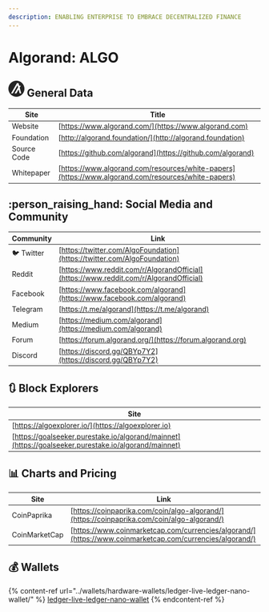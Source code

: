 ```yaml
---
description: ENABLING ENTERPRISE TO EMBRACE DECENTRALIZED FINANCE
---
```


# Algorand: ALGO

## ![](../.gitbook/assets/algo.png) General Data

| Site        | Title                                                                                              |
| ----------- | -------------------------------------------------------------------------------------------------- |
| Website     | [https://www.algorand.com/](https://www.algorand.com)                                              |
| Foundation  | [http://algorand.foundation/](http://algorand.foundation)                                          |
| Source Code | [https://github.com/algorand](https://github.com/algorand)                                         |
| Whitepaper  | [https://www.algorand.com/resources/white-papers](https://www.algorand.com/resources/white-papers) |

## :person_raising_hand: Social Media and Community

| Community      | Link                                                                                   |
| -------------- | -------------------------------------------------------------------------------------- |
| :bird: Twitter | [https://twitter.com/AlgoFoundation](https://twitter.com/AlgoFoundation)               |
| Reddit         | [https://www.reddit.com/r/AlgorandOfficial](https://www.reddit.com/r/AlgorandOfficial) |
| Facebook       | [https://www.facebook.com/algorand](https://www.facebook.com/algorand)                 |
| Telegram       | [https://t.me/algorand](https://t.me/algorand)                                         |
| Medium         | [https://medium.com/algorand](https://medium.com/algorand)                             |
| Forum          | [https://forum.algorand.org/](https://forum.algorand.org)                              |
| Discord        | [https://discord.gg/QBYp7Y2](https://discord.gg/QBYp7Y2)                               |

## :arrows_clockwise: Block Explorers

| Site                                                                                                 |
| ---------------------------------------------------------------------------------------------------- |
| [https://algoexplorer.io/](https://algoexplorer.io)                                                  |
| [https://goalseeker.purestake.io/algorand/mainnet](https://goalseeker.purestake.io/algorand/mainnet) |

## :bar_chart: Charts and Pricing

| Site          | Link                                                                                                     |
| ------------- | -------------------------------------------------------------------------------------------------------- |
| CoinPaprika   | [https://coinpaprika.com/coin/algo-algorand/](https://coinpaprika.com/coin/algo-algorand/)               |
| CoinMarketCap | [https://www.coinmarketcap.com/currencies/algorand/](https://www.coinmarketcap.com/currencies/algorand/) |

## :moneybag: Wallets

{% content-ref url="../wallets/hardware-wallets/ledger-live-ledger-nano-wallet/" %}
[ledger-live-ledger-nano-wallet](../wallets/hardware-wallets/ledger-live-ledger-nano-wallet/)
{% endcontent-ref %}
